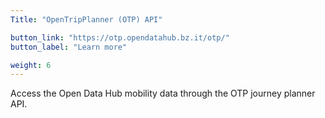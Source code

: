 ```yaml
---
Title: "OpenTripPlanner (OTP) API"

button_link: "https://otp.opendatahub.bz.it/otp/"
button_label: "Learn more"

weight: 6
---
```


Access the Open Data Hub mobility data through the OTP journey planner API.​
